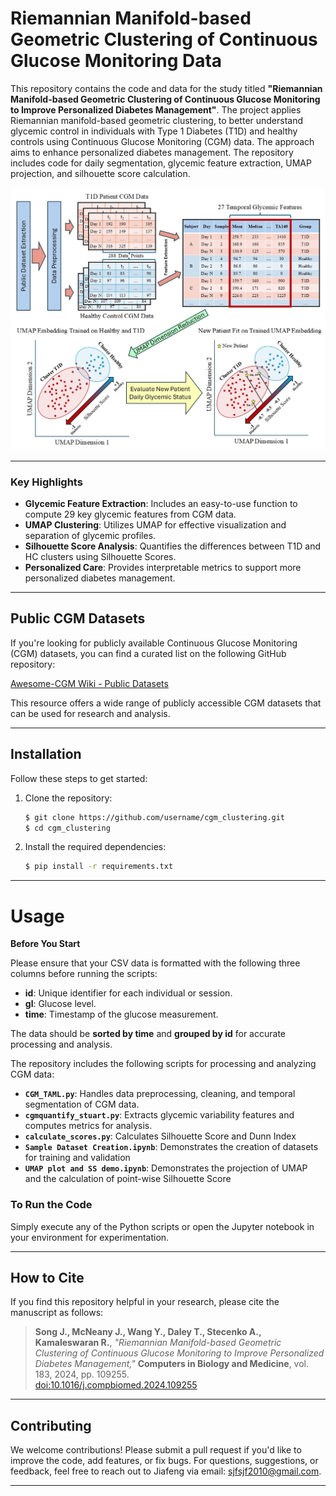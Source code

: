 # **Riemannian Manifold-based Geometric Clustering of Continuous Glucose Monitoring Data**

This repository contains the code and data for the study titled **"Riemannian Manifold-based Geometric Clustering of Continuous Glucose Monitoring to Improve Personalized Diabetes Management"**. The project applies Riemannian manifold-based geometric clustering, to better understand glycemic control in individuals with Type 1 Diabetes (T1D) and healthy controls using Continuous Glucose Monitoring (CGM) data. The approach aims to enhance personalized diabetes management. The repository includes code for daily segmentation, glycemic feature extraction, UMAP projection, and silhouette score calculation.

![Graphical Abstract](Graphical_Abstract.jpg)

---

### **Key Highlights**
- **Glycemic Feature Extraction**: Includes an easy-to-use function to compute 29 key glycemic features from CGM data.
- **UMAP Clustering**: Utilizes UMAP for effective visualization and separation of glycemic profiles.
- **Silhouette Score Analysis**: Quantifies the differences between T1D and HC clusters using Silhouette Scores.
- **Personalized Care**: Provides interpretable metrics to support more personalized diabetes management.

---

## **Public CGM Datasets**

If you're looking for publicly available Continuous Glucose Monitoring (CGM) datasets, you can find a curated list on the following GitHub repository:

[Awesome-CGM Wiki - Public Datasets](https://github.com/IrinaStatsLab/Awesome-CGM/wiki)

This resource offers a wide range of publicly accessible CGM datasets that can be used for research and analysis.

---

## **Installation**

Follow these steps to get started:

1. Clone the repository:
    ```bash
    $ git clone https://github.com/username/cgm_clustering.git
    $ cd cgm_clustering
    ```

2. Install the required dependencies:
    ```bash
    $ pip install -r requirements.txt
    ```

---

# **Usage**
**Before You Start**

Please ensure that your CSV data is formatted with the following three columns before running the scripts:

- **id**: Unique identifier for each individual or session.
- **gl**: Glucose level.
- **time**: Timestamp of the glucose measurement.

The data should be **sorted by time** and **grouped by id** for accurate processing and analysis.

The repository includes the following scripts for processing and analyzing CGM data:

- **`CGM_TAML.py`**: Handles data preprocessing, cleaning, and temporal segmentation of CGM data.
- **`cgmquantify_stuart.py`**: Extracts glycemic variability features and computes metrics for analysis.
- **`calculate_scores.py`**: Calculates Silhouette Score and Dunn Index
- **`Sample Dataset Creation.ipynb`**: Demonstrates the creation of datasets for training and validation
- **`UMAP plot and SS demo.ipynb`**: Demonstrates the projection of UMAP and the calculation of point-wise Silhouette Score


### **To Run the Code**
Simply execute any of the Python scripts or open the Jupyter notebook in your environment for experimentation.

---

## **How to Cite**

If you find this repository helpful in your research, please cite the manuscript as follows:

> **Song J., McNeany J., Wang Y., Daley T., Stecenko A., Kamaleswaran R.**, *"Riemannian Manifold-based Geometric Clustering of Continuous Glucose Monitoring to Improve Personalized Diabetes Management,"* **Computers in Biology and Medicine**, vol. 183, 2024, pp. 109255.  
> [doi:10.1016/j.compbiomed.2024.109255](https://doi.org/10.1016/j.compbiomed.2024.109255)

---

## **Contributing**

We welcome contributions! Please submit a pull request if you'd like to improve the code, add features, or fix bugs. For questions, suggestions, or feedback, feel free to reach out to Jiafeng via email: [sjfsjf2010@gmail.com](mailto:sjfsjf2010@gmail.com).

---



